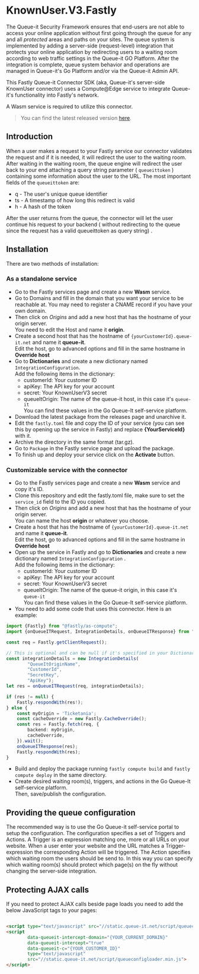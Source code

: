 # KnownUser.V3.Fastly

The Queue-it Security Framework ensures that end-users are not able to access your online application without first
going through the queue for any and all *protected* areas and paths on your sites. The queue system is implemented by
adding a server-side (request-level) integration that protects your online application by redirecting users to a waiting
room according to web traffic settings in the Queue-it GO Platform. After the integration is complete, queue system
behavior and operations are managed in Queue-it's Go Platform and/or via the Queue-it Admin API.

This Fastly Queue-it Connector SDK (aka, Queue-it's server-side KnownUser connector) uses a Compute@Edge service to
integrate Queue-it's functionality into Fastly's network.

A Wasm service is required to utilize this connector.

> You can find the latest released version [here](https://github.com/queueit/KnownUser.V3.Fastly/releases/latest).

## Introduction

When a user makes a request to your Fastly service our connector validates the request and if it is needed, it will
redirect the user to the waiting room. After waiting in the waiting room, the queue engine will redirect the user back
to your end attaching a query string parameter ( `queueittoken` ) containing some information about the user to the URL.
The most important fields of the `queueittoken` are:

- q - The user's unique queue identifier
- ts - A timestamp of how long this redirect is valid
- h - A hash of the token

After the user returns from the queue, the connector will let the user continue his request to your backend ( without
redirecting to the queue since the request has a valid queueittoken as query string) .

## Installation

There are two methods of installation:

### As a standalone service

- Go to the Fastly services page and create a new **Wasm** service.
- Go to Domains and fill in the domain that you want your service to be reachable at. You may need to register a CNAME
  record if you have your own domain.
- Then click on *Origins* and add a new host that has the hostname of your origin server.  
  You need to edit the Host and name it **origin**.
- Create a second host that has the hostname of `{yourCustomerId}.queue-it.net` and name it **queue-it**.  
  Edit the host, go to advanced options and fill in the same hostname in **Override host**
- Go to **Dictionaries** and create a new dictionary named `IntegrationConfiguration`.  
  Add the following items in the dictionary:
    - customerId: Your customer ID
    - apiKey: The API key for your account
    - secret: Your KnownUserV3 secret
    - queueItOrigin: The name of the queue-it host, in this case it's `queue-it`  
      You can find these values in the Go Queue-It self-service platform.
- Download the latest package from the releases page and unarchive it.
- Edit the `fastly.toml` file and copy the ID of your service (you can see this by opening up the service in Fastly) and
  replace __{YourServiceId}__ with it.
- Archive the directory in the same format (tar.gz).
- Go to `Package` in the Fastly service page and upload the package.
- To finish up and deploy your service click on the **Activate** button.

### Customizable service with the connector

- Go to the Fastly services page and create a new **Wasm** service and copy it's ID.
- Clone this repository and edit the fastly.toml file, make sure to set the `service_id` field to the ID you copied.
- Then click on *Origins* and add a new host that has the hostname of your origin server.   
  You can name the host **origin** or whatever you choose.
- Create a host that has the hostname of `{yourCustomerId}.queue-it.net` and name it **queue-it**.    
  Edit the host, go to advanced options and fill in the same hostname in **Override host**
- Open up the service in Fastly and go to **Dictionaries** and create a new dictionary named `IntegrationConfiguration`
  .  
  Add the following items in the dictionary:
    - customerId: Your customer ID
    - apiKey: The API key for your account
    - secret: Your KnownUserV3 secret
    - queueItOrigin: The name of the queue-it origin, in this case it's `queue-it`  
      You can find these values in the Go Queue-It self-service platform.
- You need to add some code that uses this connector. Here is an example:

```ts
import {Fastly} from "@fastly/as-compute";
import {onQueueITRequest, IntegrationDetails, onQueueITResponse} from "@queue-it/fastly";

const req = Fastly.getClientRequest();

// This is optional and can be null if it's specified in your Dictionary
const integrationDetails = new IntegrationDetails(
        "QueueItOriginName",
        "CustomerId",
        "SecretKey",
        "ApiKey");
let res = onQueueITRequest(req, integrationDetails);

if (res != null) {
    Fastly.respondWith(res!);
} else {
    const myOrigin = 'Ticketania';
    const cacheOverride = new Fastly.CacheOverride();
    const res = Fastly.fetch(req, {
        backend: myOrigin,
        cacheOverride,
    }).wait();
    onQueueITResponse(res);
    Fastly.respondWith(res);
} 
```

- Build and deploy the package running `fastly compute build` and `fastly compute deploy` in the same directory.
- Create desired waiting room(s), triggers, and actions in the Go Queue-It self-service platform.  
  Then, save/publish the configuration.

## Providing the queue configuration

The recommended way is to use the Go Queue-it self-service portal to setup the configuration. The configuration
specifies a set of Triggers and Actions. A Trigger is an expression matching one, more or all URLs on your website. When
a user enter your website and the URL matches a Trigger-expression the corresponding Action will be triggered. The
Action specifies which waiting room the users should be send to. In this way you can specify which waiting room(s)
should protect which page(s) on the fly without changing the server-side integration.

## Protecting AJAX calls

If you need to protect AJAX calls beside page loads you need to add the below JavaScript tags to your pages:

```html

<script type="text/javascript" src="//static.queue-it.net/script/queueclient.min.js"></script>
<script
        data-queueit-intercept-domain="{YOUR_CURRENT_DOMAIN}"
        data-queueit-intercept="true"
        data-queueit-c="{YOUR_CUSTOMER_ID}"
        type="text/javascript"
        src="//static.queue-it.net/script/queueconfigloader.min.js">
</script>
```
